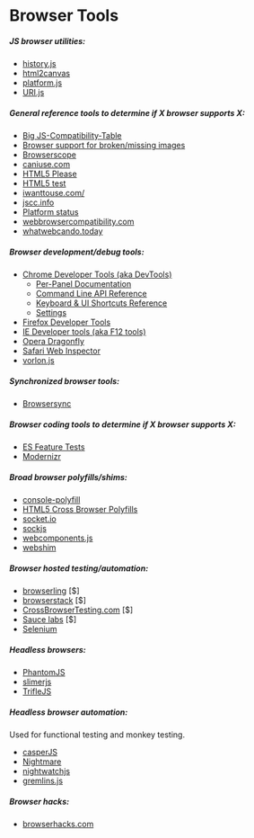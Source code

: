 # Browser Tools

##### JS browser utilities:

* [history.js](https://github.com/browserstate/history.js)
* [html2canvas](https://github.com/niklasvh/html2canvas)
* [platform.js](https://github.com/bestiejs/platform.js)
* [URI.js](http://medialize.github.io/URI.js/)

##### General reference tools to determine if X browser supports X:

* [Big JS-Compatibility-Table](http://compatibility.shwups-cms.ch/en/home)
* [Browser support for broken/missing images](http://codepen.io/bartveneman/full/qzCte/)
* [Browserscope](http://www.browserscope.org/)
* [caniuse.com](http://caniuse.com/)
* [HTML5 Please](http://html5please.com/)
* [HTML5 test](https://html5test.com/)
* [iwanttouse.com/](http://www.iwanttouse.com/)
* [jscc.info](http://jscc.info/)
* [Platform status](https://dev.modern.ie/platform/status/)
* [webbrowsercompatibility.com](http://www.webbrowsercompatibility.com/)
* [whatwebcando.today](https://whatwebcando.today/)

##### Browser development/debug tools:

* [Chrome Developer Tools (aka DevTools)](https://developers.google.com/web/tools/?hl=en)
    - [Per-Panel Documentation](https://developers.google.com/web/tools/chrome-devtools/#docs)
    - [Command Line API Reference](https://developers.google.com/web/tools/javascript/command-line/command-line-reference?hl=en)
    - [Keyboard & UI Shortcuts Reference](https://developers.google.com/web/tools/iterate/inspect-styles/shortcuts)
    - [Settings](https://developer.chrome.com/devtools/docs/settings)
* [Firefox Developer Tools](https://developer.mozilla.org/en-US/docs/Tools)
* [IE Developer tools (aka F12 tools)](https://dev.modern.ie/platform/documentation/f12-devtools-guide/)
* [Opera Dragonfly](http://www.opera.com/dragonfly/)
* [Safari Web Inspector](https://developer.apple.com/safari/tools/)
* [vorlon.js](http://vorlonjs.com/)

##### Synchronized browser tools:

* [Browsersync](http://www.browsersync.io/)

##### Browser coding tools to determine if X browser supports X:

* [ES Feature Tests](https://featuretests.io/)
* [Modernizr](https://modernizr.com/)

##### Broad browser polyfills/shims:

* [console-polyfill](https://github.com/paulmillr/console-polyfill)
* [HTML5 Cross Browser Polyfills](https://github.com/Modernizr/Modernizr/wiki/HTML5-Cross-browser-Polyfills)
* [socket.io](http://socket.io/)
* [sockjs](https://github.com/sockjs/sockjs-client)
* [webcomponents.js](https://github.com/WebComponents/webcomponentsjs)
* [webshim](https://afarkas.github.io/webshim/demos/)

##### Browser hosted testing/automation:

* [browserling](https://www.browserling.com/) [$]
* [browserstack](https://www.browserstack.com) [$]
* [CrossBrowserTesting.com](http://crossbrowsertesting.com/) [$]
* [Sauce labs](https://saucelabs.com/) [$]
* [Selenium](http://www.seleniumhq.org/)

##### Headless browsers:

* [PhantomJS](http://phantomjs.org/)
* [slimerjs](http://slimerjs.org/)
* [TrifleJS](http://triflejs.org/)

##### Headless browser automation:

Used for functional testing and monkey testing.

* [casperJS](http://casperjs.org/)
* [Nightmare](https://github.com/segmentio/nightmare)
* [nightwatchjs](http://nightwatchjs.org/)
* [gremlins.js](https://github.com/marmelab/gremlins.js)

##### Browser hacks:

* [browserhacks.com](http://browserhacks.com/)

































 







